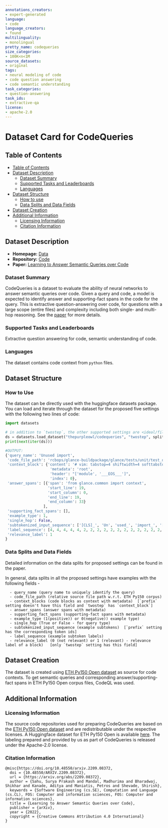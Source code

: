 ```yaml
---
annotations_creators:
- expert-generated
language:
- code
language_creators:
- found
multilinguality:
- monolingual
pretty_name: codequeries
size_categories:
- 100K<n<1M
source_datasets:
- original
tags:
- neural modeling of code
- code question answering
- code semantic understanding
task_categories:
- question-answering
task_ids:
- extractive-qa
license:
- apache-2.0
---
```


# Dataset Card for CodeQueries

## Table of Contents
- [Table of Contents](#table-of-contents)
- [Dataset Description](#dataset-description)
  - [Dataset Summary](#dataset-summary)
  - [Supported Tasks and Leaderboards](#supported-tasks-and-leaderboards)
  - [Languages](#languages)
- [Dataset Structure](#dataset-structure)
  - [How to use](#how-to-use)
  - [Data Splits and Data Fields](#data-splits-and-data-fields)
- [Dataset Creation](#dataset-creation)
- [Additional Information](#additional-information)
  - [Licensing Information](#licensing-information)
  - [Citation Information](#citation-information)

## Dataset Description

- **Homepage:** [Data](https://huggingface.co/datasets/thepurpleowl/codequeries)
- **Repository:** [Code](https://github.com/thepurpleowl/codequeries-benchmark)
- **Paper:** [Learning to Answer Semantic Queries over Code](https://arxiv.org/abs/2209.08372)

### Dataset Summary

CodeQueries is a dataset to evaluate the ability of neural networks to answer semantic queries over code. Given a query and code, a model is expected to identify answer and supporting-fact spans in the code for the query. This is extractive question-answering over code, for questions with a large scope (entire files) and complexity including both single- and multi-hop reasoning. See the [paper]() for more details.

### Supported Tasks and Leaderboards

Extractive question answering for code, semantic understanding of code.

### Languages

The dataset contains code context from `python` files.

## Dataset Structure

### How to Use
The dataset can be directly used with the huggingface datasets package. You can load and iterate through the dataset for the proposed five settings with the following two lines of code:
```python
import datasets

# in addition to `twostep`, the other supported settings are <ideal/file_ideal/prefix>.
ds = datasets.load_dataset("thepurpleowl/codequeries", "twostep", split=datasets.Split.TEST)
print(next(iter(ds)))

#OUTPUT:
{'query_name': 'Unused import',
 'code_file_path': 'rcbops/glance-buildpackage/glance/tests/unit/test_db.py',
 'context_block': {'content': '# vim: tabstop=4 shiftwidth=4 softtabstop=4\n\n# Copyright 2010-2011 OpenStack, LLC\ ...',
                    'metadata': 'root',
                    'header': "['module', '___EOS___']",
                    'index': 0},
 'answer_spans': [{'span': 'from glance.common import context',
                   'start_line': 19,
                   'start_column': 0,
                   'end_line': 19,
                   'end_column': 33}
                 ],
 'supporting_fact_spans': [],
 'example_type': 1,
 'single_hop': False,
 'subtokenized_input_sequence': ['[CLS]_', 'Un', 'used_', 'import_', '[SEP]_', 'module_', '\\u\\u\\uEOS\\u\\u\\u_', '#', ' ', 'vim', ':', ...],
 'label_sequence': [4, 4, 4, 4, 4, 2, 2, 2, 2, 2, 2, 2, 2, 2, 2, 2, 2, 2, 2, 2, 2, 2, 2, 2, 2, 2, 2, 2, 2, 2, 2, 2, 2, ...],
 'relevance_label': 1
}
```

### Data Splits and Data Fields
Detailed information on the data splits for proposed settings can be found in the paper.

In general, data splits in all the proposed settings have examples with the following fields -
```
  - query_name (query name to uniquely identify the query)
  - code_file_path (relative source file path w.r.t. ETH Py150 corpus)
  - context_blocks (code blocks as context with metadata)  [`prefix` setting doesn't have this field and `twostep` has `context_block`]
  - answer_spans (answer spans with metadata)
  - supporting_fact_spans (supporting-fact spans with metadata)
  - example_type (1(positive)) or 0(negative)) example type)
  - single_hop (True or False - for query type)
  - subtokenized_input_sequence (example subtokens)  [`prefix` setting has the corresponding token ids]
  - label_sequence (example subtoken labels)
  - relevance_label (0 (not relevant) or 1 (relevant) - relevance label of a block)   [only `twostep` setting has this field]
```


## Dataset Creation

The dataset is created using [ETH Py150 Open dataset](https://github.com/google-research-datasets/eth_py150_open) as source for code contexts. To get semantic queries and corresponding answer/supporting-fact spans in ETH Py150 Open corpus files, CodeQL was used.


## Additional Information
### Licensing Information

The source code repositories used for preparing CodeQueries are based on the [ETH Py150 Open dataset](https://github.com/google-research-datasets/eth_py150_open) and are redistributable under the respective licenses. A Huggingface dataset for ETH Py150 Open is available [here](https://huggingface.co/datasets/eth_py150_open). The labeling prepared and provided by us as part of CodeQueries is released under the Apache-2.0 license.

### Citation Information

```
@misc{https://doi.org/10.48550/arxiv.2209.08372,
  doi = {10.48550/ARXIV.2209.08372},  
  url = {https://arxiv.org/abs/2209.08372},  
  author = {Sahu, Surya Prakash and Mandal, Madhurima and Bharadwaj, Shikhar and Kanade, Aditya and Maniatis, Petros and Shevade, Shirish},  
  keywords = {Software Engineering (cs.SE), Computation and Language (cs.CL), FOS: Computer and information sciences, FOS: Computer and information sciences},  
  title = {Learning to Answer Semantic Queries over Code},  
  publisher = {arXiv},  
  year = {2022},  
  copyright = {Creative Commons Attribution 4.0 International}
}

```
